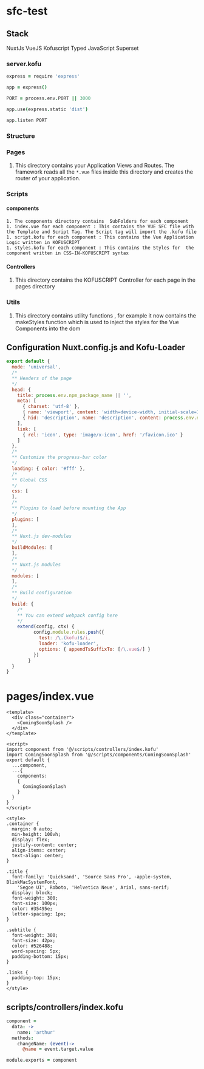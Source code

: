 # sfc-test

## Stack
NuxtJs
VueJS
Kofuscript Typed JavaScript Superset

### server.kofu

```coffee
express = require 'express'

app = express()

PORT = process.env.PORT || 3000

app.use(express.static 'dist')

app.listen PORT
```

### Structure

### Pages
1. This directory contains your Application Views and Routes.
The framework reads all the `*.vue` files inside this directory and creates the router of your application.
###  Scripts
#### components
    1. The components directory contains  SubFolders for each component
    1. index.vue for each component : This contains the VUE SFC file with the Template and Script Tag. The Script tag will import the .kofu file
    1. script.kofu for each component : This contains the Vue Application Logic written in KOFUSCRIPT
    1. styles.kofu for each component : This contains the Styles for  the component written in CSS-IN-KOFUSCRIPT syntax
#### Controllers
  1. This directory contains the KOFUSCRIPT Controller for each page in the pages directory
### Utils  
  1. This directory contains utility functions , for example it now contains the makeStyles function which is used to inject the styles for the Vue Components into the dom

## Configuration Nuxt.config.js and Kofu-Loader

 ```js
 export default {
   mode: 'universal',
   /*
   ** Headers of the page
   */
   head: {
     title: process.env.npm_package_name || '',
     meta: [
       { charset: 'utf-8' },
       { name: 'viewport', content: 'width=device-width, initial-scale=1' },
       { hid: 'description', name: 'description', content: process.env.npm_package_description || '' }
     ],
     link: [
       { rel: 'icon', type: 'image/x-icon', href: '/favicon.ico' }
     ]
   },
   /*
   ** Customize the progress-bar color
   */
   loading: { color: '#fff' },
   /*
   ** Global CSS
   */
   css: [
   ],
   /*
   ** Plugins to load before mounting the App
   */
   plugins: [
   ],
   /*
   ** Nuxt.js dev-modules
   */
   buildModules: [
   ],
   /*
   ** Nuxt.js modules
   */
   modules: [
   ],
   /*
   ** Build configuration
   */
   build: {
     /*
     ** You can extend webpack config here
     */
     extend(config, ctx) {
           config.module.rules.push({
             test: /\.(kofu)$/i,
             loader: 'kofu-loader',
             options: { appendTsSuffixTo: [/\.vue$/] }
           })
         }
   }
 }

 ```

# pages/index.vue

```vue
<template>
  <div class="container">
    <ComingSoonSplash />
  </div>
</template>

<script>
import component from '@/scripts/controllers/index.kofu'
import ComingSoonSplash from '@/scripts/components/ComingSoonSplash'
export default {
  ...component,
  ...{
    components:
    {
      ComingSoonSplash
    }
  }
}
</script>

<style>
.container {
  margin: 0 auto;
  min-height: 100vh;
  display: flex;
  justify-content: center;
  align-items: center;
  text-align: center;
}

.title {
  font-family: 'Quicksand', 'Source Sans Pro', -apple-system, BlinkMacSystemFont,
    'Segoe UI', Roboto, 'Helvetica Neue', Arial, sans-serif;
  display: block;
  font-weight: 300;
  font-size: 100px;
  color: #35495e;
  letter-spacing: 1px;
}

.subtitle {
  font-weight: 300;
  font-size: 42px;
  color: #526488;
  word-spacing: 5px;
  padding-bottom: 15px;
}

.links {
  padding-top: 15px;
}
</style>

```

## scripts/controllers/index.kofu

```coffee
component =
  data: ->
    name: 'arthur'
  methods:
    changeName: (event)->
      @name = event.target.value

module.exports = component
```
